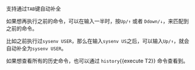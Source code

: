 支持通过`TAB`键自动补全

如果想再执行之前的命令，可以在输入一半时，按`Up/↑` 或者 `Ddown/↓`，来匹配到之前的命令。

比如之前执行过`sysenv USER`，那么在输入`sysenv US`之后，可以输入`Up/↑`，就会自动补全为`sysenv USER`。

如果想查看所有的历史命令，也可以通过 `history`{{execute T2}} 命令查看到。
